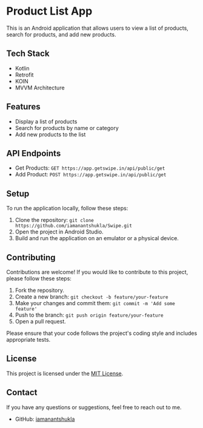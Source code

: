 # Product List App

This is an Android application that allows users to view a list of products, search for products, and add new products.

## Tech Stack

- Kotlin
- Retrofit
- KOIN
- MVVM Architecture

## Features

- Display a list of products
- Search for products by name or category
- Add new products to the list

## API Endpoints

- Get Products: `GET https://app.getswipe.in/api/public/get`
- Add Product: `POST https://app.getswipe.in/api/public/get`

## Setup

To run the application locally, follow these steps:

1. Clone the repository: `git clone https://github.com/iamanantshukla/Swipe.git`
2. Open the project in Android Studio.
3. Build and run the application on an emulator or a physical device.

## Contributing

Contributions are welcome! If you would like to contribute to this project, please follow these steps:

1. Fork the repository.
2. Create a new branch: `git checkout -b feature/your-feature`
3. Make your changes and commit them: `git commit -m 'Add some feature'`
4. Push to the branch: `git push origin feature/your-feature`
5. Open a pull request.

Please ensure that your code follows the project's coding style and includes appropriate tests.

## License

This project is licensed under the [MIT License](LICENSE).

## Contact

If you have any questions or suggestions, feel free to reach out to me.

- GitHub: [iamanantshukla](https://github.com/iamanantshukla)
